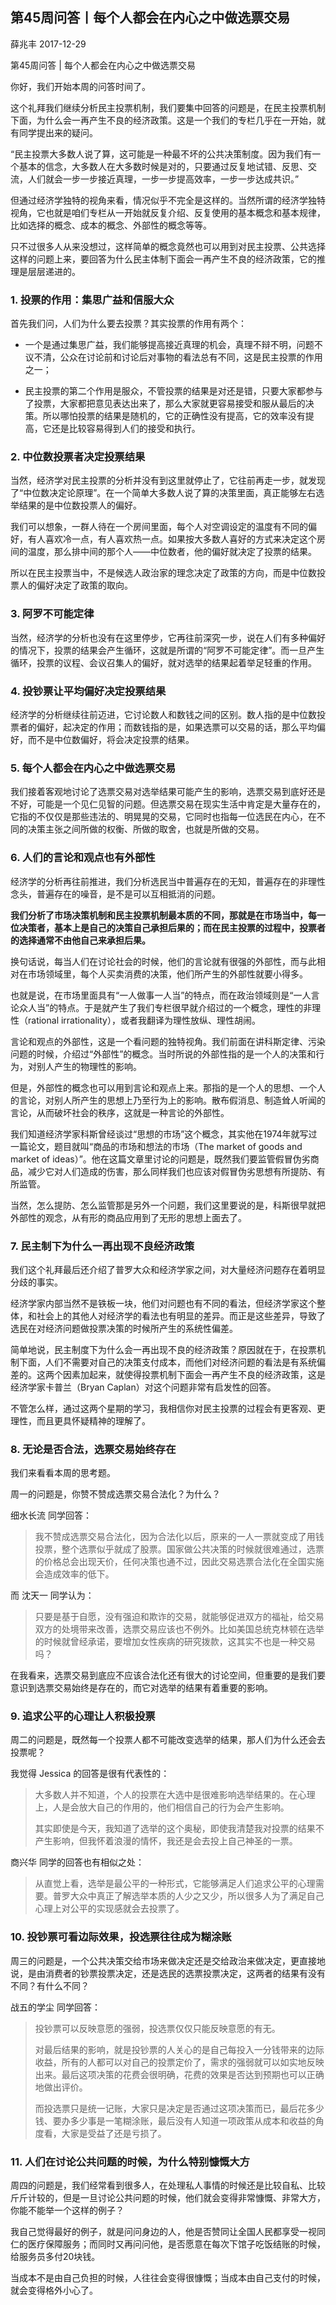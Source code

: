 
## 第45周问答丨每个人都会在内心之中做选票交易


薛兆丰
2017-12-29

第45周问答 | 每个人都会在内心之中做选票交易


你好，我们开始本周的问答时间了。

这个礼拜我们继续分析民主投票机制，我们要集中回答的问题是，在民主投票机制下面，为什么会一再产生不良的经济政策。这是一个我们的专栏几乎在一开始，就有同学提出来的疑问。

“民主投票大多数人说了算，这可能是一种最不坏的公共决策制度。因为我们有一个基本的信念，大多数人在大多数时候是对的，只要通过反复地试错、反思、交流，人们就会一步一步接近真理，一步一步提高效率，一步一步达成共识。”

但通过经济学独特的视角来看，情况似乎不完全是这样的。当然所谓的经济学独特视角，它也就是咱们专栏从一开始就反复介绍、反复使用的基本概念和基本规律，比如选择的概念、成本的概念、外部性的概念等等。

只不过很多人从来没想过，这样简单的概念竟然也可以用到对民主投票、公共选择这样的问题上来，要回答为什么民主体制下面会一再产生不良的经济政策，它的推理是层层递进的。

### 1. 投票的作用：集思广益和信服大众

首先我们问，人们为什么要去投票？其实投票的作用有两个：

- 一个是通过集思广益，我们能够提高接近真理的机会，真理不辩不明，问题不议不清，公众在讨论前和讨论后对事物的看法总有不同，这是民主投票的作用之一；

- 民主投票的第二个作用是服众，不管投票的结果是对还是错，只要大家都参与了投票，大家都把意见表达出来了，那么大家就更容易接受和服从最后的决策。所以哪怕投票的结果是随机的，它的正确性没有提高，它的效率没有提高，它还是比较容易得到人们的接受和执行。    

### 2. 中位数投票者决定投票结果

当然，经济学对民主投票的分析并没有到这里就停止了，它往前再走一步，就发现了“中位数决定论原理”。在一个简单大多数人说了算的决策里面，真正能够左右选举结果的是中位数投票人的偏好。

我们可以想象，一群人待在一个房间里面，每个人对空调设定的温度有不同的偏好，有人喜欢冷一点，有人喜欢热一点。如果按大多数人喜好的方式来决定这个房间的温度，那么排中间的那个人——中位数者，他的偏好就决定了投票的结果。

所以在民主投票当中，不是候选人政治家的理念决定了政策的方向，而是中位数投票人的偏好决定了政策的取向。

### 3. 阿罗不可能定律

当然，经济学的分析也没有在这里停步，它再往前深究一步，说在人们有多种偏好的情况下，投票的结果会产生循环，这就是所谓的“阿罗不可能定律”。而一旦产生循环，投票的议程、会议召集人的偏好，就对选举的结果起着举足轻重的作用。

### 4. 投钞票让平均偏好决定投票结果

经济学的分析继续往前迈进，它讨论数人和数钱之间的区别。数人指的是中位数投票者的偏好，起决定的作用；而数钱指的是，如果选票可以交易的话，那么平均偏好，而不是中位数偏好，将会决定投票的结果。

### 5. 每个人都会在内心之中做选票交易

我们接着客观地讨论了选票交易对选举结果可能产生的影响，选票交易到底好还是不好，可能是一个见仁见智的问题。但选票交易在现实生活中肯定是大量存在的，它指的不仅仅是那些违法的、明晃晃的交易，它同时也指每一位选民在内心，在不同的决策主张之间所做的权衡、所做的取舍，也就是所做的交易。

### 6. 人们的言论和观点也有外部性

经济学的分析再往前推进，我们分析选民当中普遍存在的无知，普遍存在的非理性念头，普遍存在的噪音，是不是可以互相抵消的问题。

**我们分析了市场决策机制和民主投票机制最本质的不同，那就是在市场当中，每一位决策者，基本上是自己的决策自己承担后果的；而在民主投票的过程中，投票者的选择通常不由他自己来承担后果。**

换句话说，每当人们在讨论社会的时候，他们的言论就有很强的外部性，而与此相对在市场领域里，每个人买卖消费的决策，他们所产生的外部性就要小得多。

也就是说，在市场里面具有“一人做事一人当”的特点，而在政治领域则是“一人言论众人当”的特点。于是就产生了我们专栏很早就介绍过的一个概念，理性的非理性（rational irrationality），或者我翻译为理性放纵、理性胡闹。

言论和观点的外部性，这是一个看问题的独特视角。我们前面在讲科斯定律、污染问题的时候，介绍过“外部性”的概念。当时所说的外部性指的是一个人的决策和行为，对别人产生的物理性的影响。

但是，外部性的概念也可以用到言论和观点上来。那指的是一个人的思想、一个人的言论，对别人所产生的思想上乃至行为上的影响。散布假消息、制造耸人听闻的言论，从而破坏社会的秩序，这就是一种言论的外部性。

我们知道经济学家科斯曾经谈过“思想的市场”这个概念，其实他在1974年就写过一篇论文，题目就叫“商品的市场和想法的市场（The market of goods and market of ideas）”。他在这篇文章里讨论的问题是，既然我们要监管假冒伪劣商品，减少它对人们造成的伤害，那么同样我们也应该对假冒伪劣思想有所提防、有所监管。

当然，怎么提防、怎么监管那是另外一个问题，我们这里要说的是，科斯很早就把外部性的观念，从有形的商品应用到了无形的思想上面去了。

### 7. 民主制下为什么一再出现不良经济政策

我们这个礼拜最后还介绍了普罗大众和经济学家之间，对大量经济问题存在着明显分歧的事实。

经济学家内部当然不是铁板一块，他们对问题也有不同的看法，但经济学家这个整体，和社会上的其他人对经济学的看法也有明显的差异。而正是这些差异，导致了选民在对经济问题做投票决策的时候所产生的系统性偏差。

简单地说，民主制度下为什么会一再出现不良的经济政策？原因就在于，在投票机制下面，人们不需要对自己的决策支付成本，而他们对经济问题的看法是有系统偏差的。这两个因素加起来，就使得投票机制下面会一再产生不良的经济政策，这是经济学家卡普兰（Bryan Caplan）对这个问题非常有启发性的回答。

不管怎么样，通过这两个星期的学习，我相信你对民主投票的过程会有更客观、更理性，而且更具怀疑精神的理解了。

### 8. 无论是否合法，选票交易始终存在
我们来看看本周的思考题。

周一的问题是，你赞不赞成选票交易合法化？为什么？

细水长流 同学回答：
> 我不赞成选票交易合法化，因为合法化以后，原来的一人一票就变成了用钱投票，整个选票似乎就成了股票。国家做公共决策的时候就很难通过，选票的价格总会出现天价，任何决策也通不过，因此交易选票合法化在全国实施会造成效率的低下。

而 沈天一 同学认为：

> 只要是基于自愿，没有强迫和欺诈的交易，就能够促进双方的福祉，给交易双方的处境带来改善，选票交易应该也不例外。比如美国总统克林顿在选举的时候就曾经承诺，要增加女性疾病的研究拨款，这其实不也是一种交易吗？

在我看来，选票交易到底应不应该合法化还有很大的讨论空间，但重要的是我们要意识到选票交易始终是存在的，而它对选举的结果有着重要的影响。

### 9. 追求公平的心理让人积极投票

周二的问题是，既然每一个投票人都不可能改变选举的结果，那人们为什么还会去投票呢？

我觉得 Jessica 的回答是很有代表性的：

> 大多数人并不知道，个人的投票在大选中是很难影响选举结果的。在心理上，人是会放大自己的作用的，他们相信自己的行为会产生影响。
>
> 其实即使是今天，我知道了选举的这个奥秘，即使我清楚我对投票的结果不产生影响，但我怀着浪漫的情怀，我还是会去投上自己神圣的一票。

商兴华 同学的回答也有相似之处：

> 从直觉上看，选举是最公平的一种形式，它能够满足人们追求公平的心理需要。普罗大众中真正了解选举本质的人少之又少，所以很多人为了满足自己心理上对公平的实现感就会去投票了。

### 10. 投钞票可看边际效果，投选票往往成为糊涂账

周三的问题是，一个公共决策交给市场来做决定还是交给政治来做决定，更直接地说，是由消费者的钞票投票决定，还是选民的选票投票决定，这两者的结果有没有不同？有什么不同？

战五的学尘 同学回答：

> 投钞票可以反映意愿的强弱，投选票仅仅只能反映意愿的有无。
>
> 对最后结果的影响，就是投钞票的人关心的是自己每投入一分钱带来的边际收益，所有的人都可以对自己的投票定价了，需求的强弱就可以如实地反映出来。最后这项决策的花费会很明确，花费的效果是否达到预期也可以正确地做出评价。
>
> 而投选票只是统一记账，大家只是决定是否通过这项决策而已，最后花多少钱、要办多少事是一笔糊涂账，最后没有人知道一项政策从成本和收益的角度看，大家是受益了还是亏损了。

### 11. 人们在讨论公共问题的时候，为什么特别慷慨大方

周四的问题是，我们经常看到很多人，在处理私人事情的时候还是比较自私、比较斤斤计较的，但是一旦讨论公共问题的时候，他们就会变得非常慷慨、非常大方，你能不能举一个这样的例子？

我自己觉得最好的例子，就是问问身边的人，他是否赞同让全国人民都享受一视同仁的医疗保障服务；而同时又再问问他，是否愿意在每次下馆子吃饭结账的时候，给服务员多付20块钱。

当成本不是由自己负担的时候，人往往会变得很慷慨；当成本由自己支付的时候，就会变得格外小心了。

